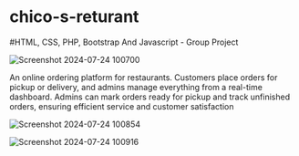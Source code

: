 # chico-s-returant
#HTML, CSS, PHP, Bootstrap And Javascript - Group Project

![Screenshot 2024-07-24 100700](https://github.com/user-attachments/assets/7a82d95a-cdeb-46a2-bfbe-21cce524f4f8)

An online ordering platform for restaurants. Customers place orders for  pickup or delivery, and admins manage everything from a real-time  dashboard. Admins can mark orders ready for pickup and track unfinished  orders, ensuring efficient service and customer satisfaction

![Screenshot 2024-07-24 100854](https://github.com/user-attachments/assets/44daf096-2a2e-42f4-a96f-66426ed92ca7)




![Screenshot 2024-07-24 100916](https://github.com/user-attachments/assets/23779342-280f-451a-854d-61860bf771d4)
